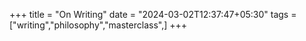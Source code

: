 +++
title = "On Writing"
date = "2024-03-02T12:37:47+05:30"
tags = ["writing","philosophy","masterclass",]
+++

